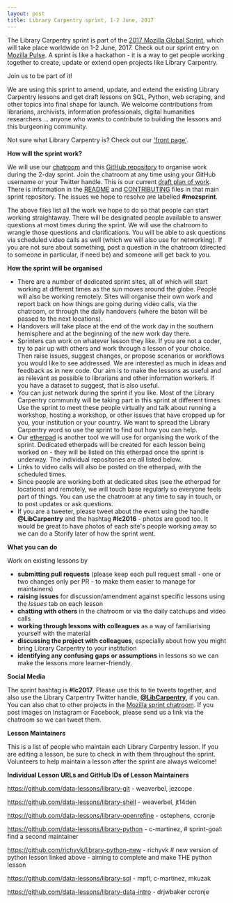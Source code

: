 ```yaml
---
layout: post
title: Library Carpentry sprint, 1-2 June, 2017
---
```


The Library Carpentry sprint is part of the [2017 Mozilla Global Sprint](https://mozilla.github.io/global-sprint/), which will take place worldwide on 1-2 June, 2017. Check out our sprint entry on [Mozilla Pulse](https://www.mozillapulse.org/entry/253). A sprint is like a hackathon - it is a way to get people working together to create, update or extend open projects like Library Carpentry.

Join us to be part of it!

We are using this sprint to amend, update, and extend the existing Library Carpentry lessons and get draft lessons on SQL, Python, web scraping, and other topics into final shape for launch. We welcome contributions from librarians, archivists, information professionals, digital humanities researchers ... anyone who wants to contribute to building the lessons and this burgeoning community.

Not sure what Library Carpentry is? Check out our ['front page'](https://librarycarpentry.github.io/).

**How will the sprint work?**

We will use our [chatroom](https://gitter.im/weaverbel/LibraryCarpentry) and this [GitHub repository](https://github.com/data-lessons/librarycarpentry) to organise work during the 2-day sprint. Join the chatroom at any time using your GitHub username or your Twitter handle. This is our current [draft plan of work](https://github.com/LibraryCarpentry/librarycarpentry.github.io/issues/23#issuecomment-290058114). There is information in the [README](https://github.com/data-lessons/librarycarpentry/blob/master/README.md) and [CONTRIBUTING](https://github.com/data-lessons/librarycarpentry/blob/master/CONTRIBUTING.md) files in that main sprint repository. The issues we hope to resolve are labelled **#mozsprint**.

The above files list all the work we hope to do so that people can start working straightaway. There will be designated people available to answer questions at most times during the sprint. We will use the chatroom to wrangle those questions and clarifications. You will be able to ask questions via scheduled video calls as well (which we will also use for networking). If you are not sure about something, post a question in the chatroom (directed to someone in particular, if need be) and someone will get back to you.

**How the sprint will be organised**

- There are a number of dedicated sprint sites, all of which will start working at different times as the sun moves around the globe. People will also be working remotely. Sites will organise their own work and report back on how things are going during video calls, via the chatroom, or through the daily handovers (where the baton will be passed to the next locations).
- Handovers will take place at the end of the work day in the southern hemisphere and at the beginning of the new work day there. 
- Sprinters can work on whatever lesson they like. If you are not a coder, try to pair up with others and work through a lesson of your choice. Then raise issues, suggest changes, or propose scenarios or workflows you would like to see addressed. We are interested as much in ideas and feedback as in new code. Our aim is to make the lessons as useful and as relevant as possible to librarians and other information workers. If you have a dataset to suggest, that is also useful.
- You can just network during the sprint if you like. Most of the Library Carpentry community will be taking part in this sprint at different times. Use the sprint to meet these people virtually and talk about running a workshop, hosting a workshop, or other issues that have cropped up for you, your institution or your country. We want to spread the Library Carpentry word so use the sprint to find out how you can help.
- Our [etherpad](http://pad.software-carpentry.org/lc2017) is another tool we will use for organising the work of the sprint. Dedicated etherpads will be created for each lesson being worked on - they will be listed on this etherpad once the sprint is underway. The individual repositories are all listed below.
- Links to video calls will also be posted on the etherpad, with the scheduled times.
- Since people are working both at dedicated sites (see the etherpad for locations) and remotely, we will touch base regularly so everyone feels part of things. You can use the chatroom at any time to say in touch, or to post updates or ask questions.
- If you are a tweeter, please tweet about the event using the handle **@LibCarpentry** and the hashtag **#lc2016** - photos are good too. It would be great to have photos of each site's people working away so we can do a Storify later of how the sprint went.

**What you can do**

Work on existing lessons by
- **submitting pull requests** (please keep each pull request small - one or two changes only per PR - to make them easier to manage for maintainers)
- **raising issues** for discussion/amendment against specific lessons using the *Issues* tab on each lesson
- **chatting with others** in the chatroom or via the daily catchups and video calls
- **working through lessons with colleagues** as a way of familiarising yourself with the material
- **discussing the project with colleagues**, especially about how you might bring Library Carpentry to your institution
- **identifying any confusing gaps or assumptions** in lessons so we can make the lessons more learner-friendly.

**Social Media**

The sprint hashtag is **#lc2017**. Please use this to tie tweets together, and also use the 
Library Carpentry Twitter handle, [**@LibCarpentry**](https://twitter.com/LibCarpentry), if you can. You can also chat to other projects in the [Mozilla sprint chatroom](https://gitter.im/mozilla/global-sprint-2017). If you post images on Instagram or Facebook, please send us a link via the chatroom so we can tweet them.

**Lesson Maintainers**

This is a list of people who maintain each Library Carpentry lesson. If you are editing a lesson, be sure to check in with them throughout the sprint. Volunteers to help maintain a lesson after the sprint are always welcome!

**Individual Lesson URLs and GitHub IDs of Lesson Maintainers**

https://github.com/data-lessons/library-git - weaverbel, jezcope

https://github.com/data-lessons/library-shell - weaverbel, jt14den

https://github.com/data-lessons/library-openrefine - ostephens, ccronje

https://github.com/data-lessons/library-python - c-martinez, # sprint-goal: find a second maintainer

https://github.com/richyvk/library-python-new - richyvk # new version of python lesson linked above - aiming to complete and make THE python lesson

https://github.com/data-lessons/library-sql - mpfl, c-martinez, mkuzak

https://github.com/data-lessons/library-data-intro - drjwbaker ccronje
